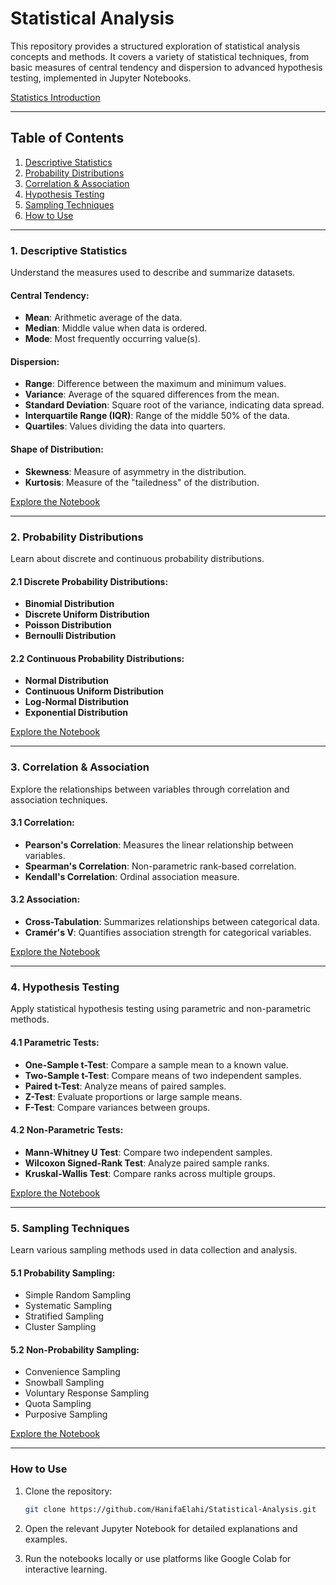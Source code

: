 # Statistical Analysis

This repository provides a structured exploration of statistical analysis concepts and methods. It covers a variety of statistical techniques, from basic measures of central tendency and dispersion to advanced hypothesis testing, implemented in Jupyter Notebooks.  

[Statistics Introduction](https://github.com/HanifaElahi/Statistical-Analysis/blob/main/Statistics.md)

---

## Table of Contents

1. [Descriptive Statistics](#1-descriptive-statistics)
2. [Probability Distributions](#2-probability-distributions)
3. [Correlation & Association](#3-correlation--association)
4. [Hypothesis Testing](#4-hypothesis-testing)
5. [Sampling Techniques](#5-sampling-techniques)
6. [How to Use](#how-to-use)

---

### 1. Descriptive Statistics

Understand the measures used to describe and summarize datasets. 

#### Central Tendency:
- **Mean**: Arithmetic average of the data.
- **Median**: Middle value when data is ordered.
- **Mode**: Most frequently occurring value(s).

#### Dispersion:
- **Range**: Difference between the maximum and minimum values.
- **Variance**: Average of the squared differences from the mean.
- **Standard Deviation**: Square root of the variance, indicating data spread.
- **Interquartile Range (IQR)**: Range of the middle 50% of the data.
- **Quartiles**: Values dividing the data into quarters.

#### Shape of Distribution:
- **Skewness**: Measure of asymmetry in the distribution.
- **Kurtosis**: Measure of the "tailedness" of the distribution.

[Explore the Notebook]()

---

### 2. Probability Distributions

Learn about discrete and continuous probability distributions.  

#### 2.1 Discrete Probability Distributions:
- **Binomial Distribution**
- **Discrete Uniform Distribution**
- **Poisson Distribution**
- **Bernoulli Distribution**

#### 2.2 Continuous Probability Distributions:
- **Normal Distribution**
- **Continuous Uniform Distribution**
- **Log-Normal Distribution**
- **Exponential Distribution**

[Explore the Notebook](https://github.com/HanifaElahi/Statistical-Analysis/blob/main/Statistical%20Analysis%20Part%20II%20-%20Probability%20Distributions.ipynb)

---

### 3. Correlation & Association

Explore the relationships between variables through correlation and association techniques.  

#### 3.1 Correlation:
- **Pearson's Correlation**: Measures the linear relationship between variables.
- **Spearman's Correlation**: Non-parametric rank-based correlation.
- **Kendall's Correlation**: Ordinal association measure.

#### 3.2 Association:
- **Cross-Tabulation**: Summarizes relationships between categorical data.
- **Cramér's V**: Quantifies association strength for categorical variables.

[Explore the Notebook](https://github.com/HanifaElahi/StatisticalAnalysis/blob/main/Life%20Expectancy%20(WHO)%20%7C%20Part%20III%20%7C%20Correlation%20%26%20Association.ipynb)

---

### 4. Hypothesis Testing

Apply statistical hypothesis testing using parametric and non-parametric methods.  

#### 4.1 Parametric Tests:
- **One-Sample t-Test**: Compare a sample mean to a known value.
- **Two-Sample t-Test**: Compare means of two independent samples.
- **Paired t-Test**: Analyze means of paired samples.
- **Z-Test**: Evaluate proportions or large sample means.
- **F-Test**: Compare variances between groups.

#### 4.2 Non-Parametric Tests:
- **Mann-Whitney U Test**: Compare two independent samples.
- **Wilcoxon Signed-Rank Test**: Analyze paired sample ranks.
- **Kruskal-Wallis Test**: Compare ranks across multiple groups.

[Explore the Notebook](https://github.com/HanifaElahi/Statistical-Analysis/blob/main/Statistical-Analysis%20Part%20IV%20-%20Hypothesis%20Testing.ipynb)

---

### 5. Sampling Techniques

Learn various sampling methods used in data collection and analysis.

#### 5.1 Probability Sampling:
- Simple Random Sampling
- Systematic Sampling
- Stratified Sampling
- Cluster Sampling

#### 5.2 Non-Probability Sampling:
- Convenience Sampling
- Snowball Sampling
- Voluntary Response Sampling
- Quota Sampling
- Purposive Sampling

[Explore the Notebook](https://github.com/HanifaElahi/Statistical-Analysis/blob/main/Statistical%20Analysis%20Part%20V%20-%20Sampling%20Techniques.ipynb)

---

### How to Use

1. Clone the repository:

   ```bash
   git clone https://github.com/HanifaElahi/Statistical-Analysis.git
   ```

2. Open the relevant Jupyter Notebook for detailed explanations and examples.  
3. Run the notebooks locally or use platforms like Google Colab for interactive learning.

